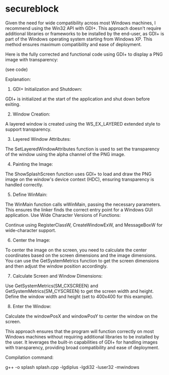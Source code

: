 # secureblock

Given the need for wide compatibility across most Windows machines, I recommend using the Win32 API with GDI+.
This approach doesn't require additional libraries or frameworks to be installed by the end-user, as GDI+ is part of the Windows operating system starting from Windows XP.
This method ensures maximum compatibility and ease of deployment.

Here is the fully corrected and functional code using GDI+ to display a PNG image with transparency:

(see code)

Explanation:

1. GDI+ Initialization and Shutdown:

GDI+ is initialized at the start of the application and shut down before exiting.

2. Window Creation:

A layered window is created using the WS_EX_LAYERED extended style to support transparency.

3. Layered Window Attributes:

The SetLayeredWindowAttributes function is used to set the transparency of the window using the alpha channel of the PNG image.

4. Painting the Image:

The ShowSplashScreen function uses GDI+ to load and draw the PNG image on the window's device context (HDC), ensuring transparency is handled correctly.

5. Define WinMain:

The WinMain function calls wWinMain, passing the necessary parameters. This ensures the linker finds the correct entry point for a Windows GUI application.
Use Wide Character Versions of Functions:

Continue using RegisterClassW, CreateWindowExW, and MessageBoxW for wide-character support.

6. Center the Image:

To center the image on the screen, you need to calculate the center coordinates based on the screen dimensions and the image dimensions.
You can use the GetSystemMetrics function to get the screen dimensions and then adjust the window position accordingly.

7. Calculate Screen and Window Dimensions:

Use GetSystemMetrics(SM_CXSCREEN) and GetSystemMetrics(SM_CYSCREEN) to get the screen width and height.
Define the window width and height (set to 400x400 for this example).

8. Enter the Window:

Calculate the windowPosX and windowPosY to center the window on the screen.


This approach ensures that the program will function correctly on most Windows machines without requiring additional libraries to be installed by the user.
It leverages the built-in capabilities of GDI+ for handling images with transparency, providing broad compatibility and ease of deployment.

Compilation command:

g++ -o splash splash.cpp -lgdiplus -lgdi32 -luser32 -mwindows